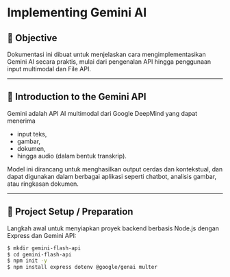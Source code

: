 # Implementing Gemini AI

## 🎯 Objective

Dokumentasi ini dibuat untuk menjelaskan cara mengimplementasikan Gemini AI secara praktis, mulai dari pengenalan API hingga penggunaan input multimodal dan File API.

---
## 🔹 Introduction to the Gemini API

Gemini adalah API AI multimodal dari Google DeepMind yang dapat menerima 
- input teks, 
- gambar, 
- dokumen,
- hingga audio (dalam bentuk transkrip).
  
Model ini dirancang untuk menghasilkan output cerdas dan kontekstual, dan dapat digunakan dalam berbagai aplikasi seperti chatbot, analisis gambar, atau ringkasan dokumen.

---
## 🔹 Project Setup / Preparation

Langkah awal untuk menyiapkan proyek backend berbasis Node.js dengan Express dan Gemini API:

```bash
$ mkdir gemini-flash-api
$ cd gemini-flash-api
$ npm init -y
$ npm install express dotenv @google/genai multer
